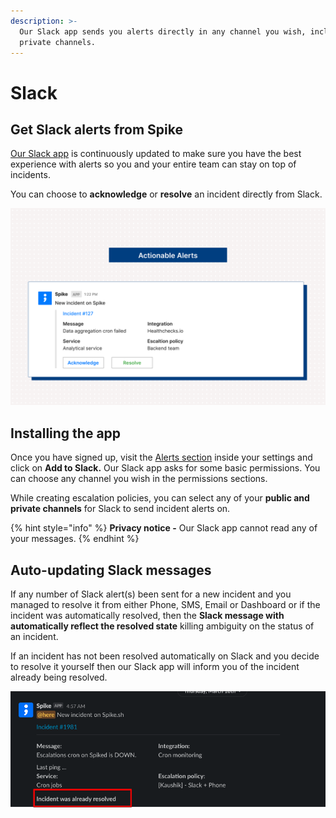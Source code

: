 ```yaml
---
description: >-
  Our Slack app sends you alerts directly in any channel you wish, including
  private channels.
---
```


# Slack

## Get Slack alerts from Spike

[Our Slack app](https://slack.com/apps/AKRF4KSG5-spike) is continuously updated to make sure you have the best experience with alerts so you and your entire team can stay on top of incidents.

You can choose to **acknowledge** or **resolve** an incident directly from Slack. 

![](../.gitbook/assets/actionable-alerts.png)



## Installing the app

Once you have signed up, visit the [Alerts section](https://app.spike.sh/settings/organisation) inside your settings and click on **Add to Slack.** Our Slack app asks for some basic permissions. You can choose any channel you wish in the permissions sections.

While creating escalation policies, you can select any of your **public and private channels** for Slack to send incident alerts on.

{% hint style="info" %}
**Privacy notice -** Our Slack app cannot read any of your messages. 
{% endhint %}

## Auto-updating Slack messages

If any number of Slack alert\(s\) been sent for a new incident and you managed to resolve it from either Phone, SMS, Email or Dashboard or if the incident was automatically resolved, then the **Slack message with automatically reflect the resolved state** killing ambiguity on the status of an incident. 

If an incident has not been resolved automatically on Slack and you decide to resolve it yourself then our Slack app will inform you of the incident already being resolved. 

![Reflecting the true state of incident on Slack in all cases](../.gitbook/assets/incident-was-already-resolved.png)





